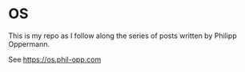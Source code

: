 # OS

This is my repo as I follow along the series of posts written by
Philipp Oppermann.

See https://os.phil-opp.com
